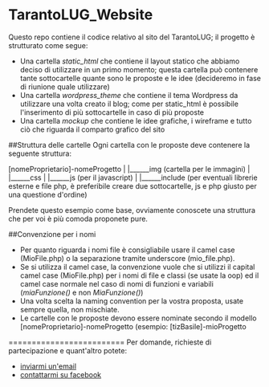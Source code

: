 TarantoLUG_Website
=========================

Questo repo contiene il codice relativo al sito del TarantoLUG; il progetto è strutturato come segue:
* Una cartella *static_html* che contiene il layout statico che abbiamo deciso di utilizzare in un primo momento; questa cartella può contenere tante sottocartelle quante sono le proposte e le idee (decideremo in fase di riunione quale utilizzare)
* Una cartella *wordpress_theme* che contiene il tema Wordpress da utilizzare una volta creato il blog; come per static_html è possibile l'inserimento di più sottocartelle in caso di più proposte
* Una cartella *mockup* che contiene le idee grafiche, i wireframe e tutto ciò che riguarda il comparto grafico del sito



##Struttura delle cartelle
Ogni cartella con le proposte deve contenere la seguente struttura:

[nomeProprietario]-nomeProgetto
|
|______img (cartella per le immagini)
|
|______css
|
|______js (per il javascript)
|
|______include (per eventuali librerie esterne e file php, è preferibile creare due sottocartelle, js e php giusto per una questione d'ordine)


Prendete questo esempio come base, ovviamente conoscete una struttura che per voi è più comoda proponete pure.

##Convenzione per i nomi
* Per quanto riguarda i nomi file è consigliabile usare il camel case (MioFile.php) o la separazione tramite underscore (mio_file.php).
* Se si utilizza il camel case, la convenzione vuole che si utilizzi il capital camel case (MioFile.php) per i nomi di file e classi (se usate la oop) ed il camel case normale nel caso di nomi di funzioni e variabili (_miaFunzione()_ e non _MiaFunzione()_)
* Una volta scelta la naming convention per la vostra proposta, usate sempre quella, non mischiate.
* Le cartelle con le proposte devono essere nominate secondo il modello [nomeProprietario]-nomeProgetto (esempio: [tizBasile]-mioProgetto

=========================
Per domande, richieste di partecipazione e quant'altro potete:
* [inviarmi un'email](mailto:tiz.basile@gmail.com)
* [contattarmi su facebook](https://www.facebook.com/tizionario)
